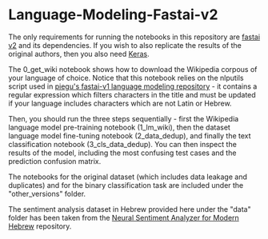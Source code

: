 # Language-Modeling-Fastai-v2

The only requirements for running the notebooks in this repository are [fastai v2](https://github.com/fastai/fastai2) and its dependencies. If you wish to also replicate the results of the original authors, then you also need [Keras](https://keras.io/).

The 0_get_wiki notebook shows how to download the Wikipedia corpous of your language of choice. Notice that this notebook relies on the nlputils script used in [piegu's fastai-v1 language modeling repository](https://github.com/piegu/language-models) - it contains a regular expression which filters characters in the title and must be updated if your language includes characters which are not Latin or Hebrew.

Then, you should run the three steps sequentially - first the Wikipedia language model pre-training notebook (1_lm_wiki), then the dataset language model fine-tuning notebook (2_data_dedup), and finally the text classification notebook (3_cls_data_dedup). You can then inspect the results of the model, including the most confusing test cases and the prediction confusion matrix.

The notebooks for the original dataset (which includes data leakage and duplicates) and for the binary classification task are included under the "other_versions" folder.

The sentiment analysis dataset in Hebrew provided here under the "data" folder has been taken from the [Neural Sentiment Analyzer for Modern Hebrew](https://github.com/omilab/Neural-Sentiment-Analyzer-for-Modern-Hebrew) repository.
